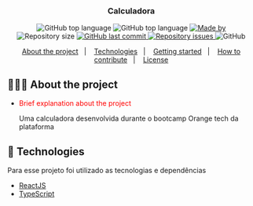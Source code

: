 <h3 align='center'> Calculadora </h3>

<p align="center">
  <img alt="GitHub top language" src="https://img.shields.io/github/languages/count/nathanSeixeiro/calculadora">
  <img alt="GitHub top language" src="https://img.shields.io/github/languages/top/nathanSeixeiro/calculadora">

  <a href="https://www.linkedin.com/in/nathan-seixeiro/">
    <img alt="Made by" src="https://img.shields.io/badge/made%20by-Nathan%20Seixeiro-gree">
  </a>
  
  <img alt="Repository size" src="https://img.shields.io/github/repo-size/nathanSeixeiro/calculadora">
  
  <a href="https://github.com/nathanSeixeiro/calculadora/commits/master">
    <img alt="GitHub last commit" src="https://img.shields.io/github/last-commit/nathanSeixeiro/calculadora">
  </a>
  
  <a href="https://github.com/nathanSeixeiro/calculadora/issues">
    <img alt="Repository issues" src="https://img.shields.io/github/issues/nathanSeixeiro/calculadora">
  </a>
  
  <img alt="GitHub" src="https://img.shields.io/github/license/nathanSeixeiro/calculadora">
</p>

<p align="center">
  <a href="#-about-the-project">About the project</a>&nbsp;&nbsp;&nbsp;|&nbsp;&nbsp;&nbsp;
  <a href="#-technologies">Technologies</a>&nbsp;&nbsp;&nbsp;|&nbsp;&nbsp;&nbsp;
  <a href="#-getting-started">Getting started</a>&nbsp;&nbsp;&nbsp;|&nbsp;&nbsp;&nbsp;
  <a href="#-how-to-contribute">How to contribute</a>&nbsp;&nbsp;&nbsp;|&nbsp;&nbsp;&nbsp;
  <a href="#-license">License</a>
</p>

## 👨🏻‍💻 About the project

- <p style="color: red;">Brief explanation about the project</p>
  Uma calculadora desenvolvida durante o bootcamp Orange tech da plataforma

## 🚀 Technologies

Para esse projeto foi utilizado as tecnologias e dependências

- [ReactJS](https://reactjs.org/)
- [TypeScript](https://www.typescriptlang.org/)
